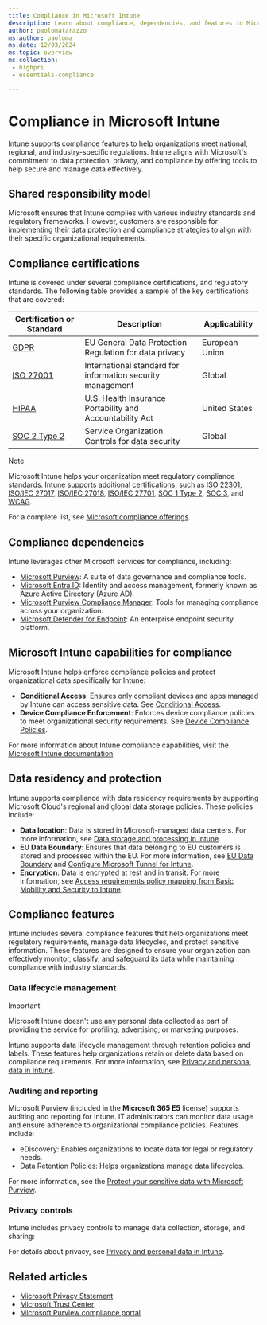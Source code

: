 ```yaml
---
title: Compliance in Microsoft Intune
description: Learn about compliance, dependencies, and features in Microsoft Intune supporting data protection and regulatory requirements.
author: paolomatarazzo
ms.author: paoloma
ms.date: 12/03/2024
ms.topic: overview
ms.collection:
 - highpri
 - essentials-compliance

---
```


# Compliance in Microsoft Intune

Intune supports compliance features to help organizations meet national, regional, and industry-specific regulations. Intune aligns with Microsoft's commitment to data protection, privacy, and compliance by offering tools to help secure and manage data effectively.

## Shared responsibility model

Microsoft ensures that Intune complies with various industry standards and regulatory frameworks. However, customers are responsible for implementing their data protection and compliance strategies to align with their specific organizational requirements.

## Compliance certifications

Intune is covered under several compliance certifications, and regulatory standards. The following table provides a sample of the key certifications that are covered:

| Certification or Standard | Description | Applicability |
|---------------------------|-------------|---------------|
| [GDPR](/compliance/regulatory/gdpr) | EU General Data Protection Regulation for data privacy  | European Union |
| [ISO 27001](/compliance/regulatory/offering-iso-27001) | International standard for information security management | Global |
| [HIPAA](/compliance/regulatory/offering-hipaa-hitech)   | U.S. Health Insurance Portability and Accountability Act | United States |
| [SOC 2 Type 2](/compliance/regulatory/offering-soc-2)  | Service Organization Controls for data security | Global |

> [!NOTE]
> Microsoft Intune helps your organization meet regulatory compliance standards. Intune supports additional certifications, such as [ISO 22301](/compliance/regulatory/offering-iso-22301), [ISO/IEC 27017](/compliance/regulatory/offering-iso-27017), [ISO/IEC 27018](/compliance/regulatory/offering-iso-27018), [ISO/IEC 27701](/compliance/regulatory/offering-iso-27701), [SOC 1 Type 2](/compliance/regulatory/offering-soc-1), [SOC 3](/compliance/regulatory/offering-soc-3), and [WCAG](/compliance/regulatory/offering-wcag-2-1).

For a complete list, see [Microsoft compliance offerings](/compliance/regulatory/offering-home).

## Compliance dependencies

Intune leverages other Microsoft services for compliance, including:

- [Microsoft Purview](/purview/purview): A suite of data governance and compliance tools.
- [Microsoft Entra ID](/entra/fundamentals/whatis): Identity and access management, formerly known as Azure Active Directory (Azure AD).
- [Microsoft Purview Compliance Manager](/purview/compliance-manager): Tools for managing compliance across your organization.
- [Microsoft Defender for Endpoint](../protect/microsoft-defender-with-intune.md): An enterprise endpoint security platform.

## Microsoft Intune capabilities for compliance

Microsoft Intune helps enforce compliance policies and protect organizational data specifically for Intune:

- **Conditional Access**: Ensures only compliant devices and apps managed by Intune can access sensitive data. See [Conditional Access](/mem/intune-service/protect/conditional-access).
- **Device Compliance Enforcement**: Enforces device compliance policies to meet organizational security requirements. See [Device Compliance Policies](/mem/intune-service/protect/device-compliance-get-started).

For more information about Intune compliance capabilities, visit the [Microsoft Intune documentation](/mem/intune).

## Data residency and protection

Intune supports compliance with data residency requirements by supporting Microsoft Cloud's regional and global data storage policies. These policies include:

- **Data location**: Data is stored in Microsoft-managed data centers. For more information, see [Data storage and processing in Intune](../protect/privacy-data-store-process.md).
- **EU Data Boundary**: Ensures that data belonging to EU customers is stored and processed within the EU. For more information, see [EU Data Boundary](/privacy/eudb/eu-data-boundary-learn) and [Configure Microsoft Tunnel for Intune](../protect/microsoft-tunnel-configure.md).
- **Encryption**: Data is encrypted at rest and in transit. For more information, see [Access requirements policy mapping from Basic Mobility and Security to Intune](../fundamentals/policy-map-access-requirements.md).

## Compliance features

Intune includes several compliance features that help organizations meet regulatory requirements, manage data lifecycles, and protect sensitive information. These features are designed to ensure your organization can effectively monitor, classify, and safeguard its data while maintaining compliance with industry standards.

### Data lifecycle management

> [!IMPORTANT]
> Microsoft Intune doesn't use any personal data collected as part of providing the service for profiling, advertising, or marketing purposes.

Intune supports data lifecycle management through retention policies and labels. These features help organizations retain or delete data based on compliance requirements. For more information, see [Privacy and personal data in Intune](../fundamentals/intune-service-servicing-information.md#privacy-and-personal-data-in-intune).

### Auditing and reporting

Microsoft Purview (included in the **Microsoft 365 E5** license) supports auditing and reporting for Intune. IT administrators can monitor data usage and ensure adherence to organizational compliance policies. Features include:

- eDiscovery: Enables organizations to locate data for legal or regulatory needs.
- Data Retention Policies: Helps organizations manage data lifecycles.

For more information, see the [Protect your sensitive data with Microsoft Purview](/purview/information-protection).

### Privacy controls

Intune includes privacy controls to manage data collection, storage, and sharing:

For details about privacy, see [Privacy and personal data in Intune](../protect/privacy-personal-data.md).

## Related articles

- [Microsoft Privacy Statement](https://privacy.microsoft.com/privacystatement)
- [Microsoft Trust Center](https://www.microsoft.com/trust-center)
- [Microsoft Purview compliance portal](https://compliance.microsoft.com/)
